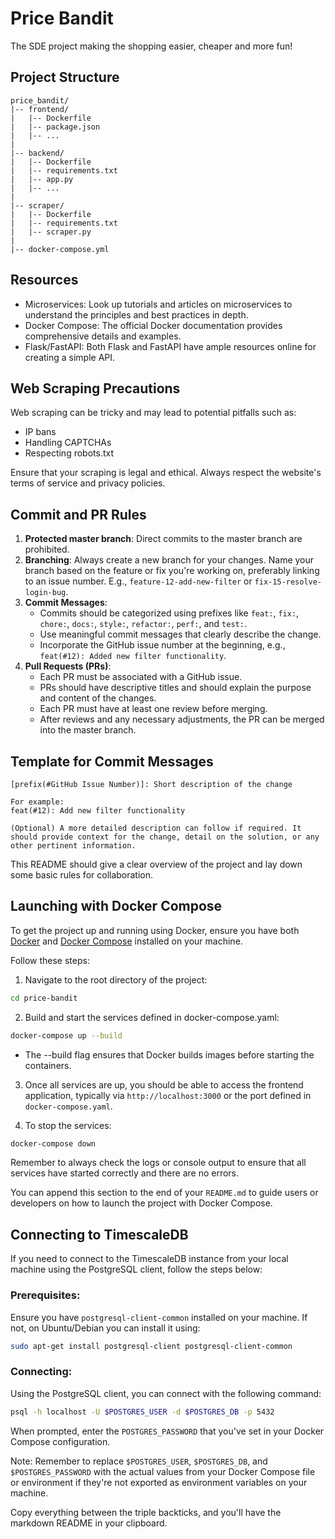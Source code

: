 # Price Bandit

The SDE project making the shopping easier, cheaper and more fun!

## Project Structure

```
price_bandit/
|-- frontend/
|   |-- Dockerfile
|   |-- package.json
|   |-- ...
|
|-- backend/
|   |-- Dockerfile
|   |-- requirements.txt
|   |-- app.py
|   |-- ...
|
|-- scraper/
|   |-- Dockerfile
|   |-- requirements.txt
|   |-- scraper.py
|
|-- docker-compose.yml
```

## Resources

- Microservices: Look up tutorials and articles on microservices to understand the principles and best practices in depth.
- Docker Compose: The official Docker documentation provides comprehensive details and examples.
- Flask/FastAPI: Both Flask and FastAPI have ample resources online for creating a simple API.

## Web Scraping Precautions

Web scraping can be tricky and may lead to potential pitfalls such as:

- IP bans
- Handling CAPTCHAs
- Respecting robots.txt

Ensure that your scraping is legal and ethical. Always respect the website's terms of service and privacy policies.

## Commit and PR Rules

1. **Protected master branch**: Direct commits to the master branch are prohibited.
2. **Branching**: Always create a new branch for your changes. Name your branch based on the feature or fix you're working on, preferably linking to an issue number. E.g., `feature-12-add-new-filter` or `fix-15-resolve-login-bug`.
3. **Commit Messages**:
   - Commits should be categorized using prefixes like `feat:`, `fix:`, `chore:`, `docs:`, `style:`, `refactor:`, `perf:`, and `test:`.
   - Use meaningful commit messages that clearly describe the change.
   - Incorporate the GitHub issue number at the beginning, e.g., `feat(#12): Added new filter functionality`.
4. **Pull Requests (PRs)**:
   - Each PR must be associated with a GitHub issue.
   - PRs should have descriptive titles and should explain the purpose and content of the changes.
   - Each PR must have at least one review before merging.
   - After reviews and any necessary adjustments, the PR can be merged into the master branch.

## Template for Commit Messages

```
[prefix(#GitHub Issue Number)]: Short description of the change

For example:
feat(#12): Add new filter functionality

(Optional) A more detailed description can follow if required. It should provide context for the change, detail on the solution, or any other pertinent information.
```

This README should give a clear overview of the project and lay down some basic rules for collaboration.

## Launching with Docker Compose

To get the project up and running using Docker, ensure you have both [Docker](https://docs.docker.com/get-docker/) and [Docker Compose](https://docs.docker.com/compose/install/) installed on your machine.

Follow these steps:

1. Navigate to the root directory of the project:

```bash
cd price-bandit
```

2. Build and start the services defined in docker-compose.yaml:

```bash
docker-compose up --build
```

- The --build flag ensures that Docker builds images before starting the containers.

3. Once all services are up, you should be able to access the frontend application, typically via `http://localhost:3000` or the port defined in `docker-compose.yaml`.

4. To stop the services:

```bash
docker-compose down
```

Remember to always check the logs or console output to ensure that all services have started correctly and there are no errors.

You can append this section to the end of your `README.md` to guide users or developers on how to launch the project with Docker Compose.


## Connecting to TimescaleDB

If you need to connect to the TimescaleDB instance from your local machine using the PostgreSQL client, follow the steps below:

### Prerequisites:

Ensure you have `postgresql-client-common` installed on your machine. If not, on Ubuntu/Debian you can install it using:

```bash
sudo apt-get install postgresql-client postgresql-client-common
```

### Connecting:

Using the PostgreSQL client, you can connect with the following command:

```bash
psql -h localhost -U $POSTGRES_USER -d $POSTGRES_DB -p 5432
```

When prompted, enter the `POSTGRES_PASSWORD` that you've set in your Docker Compose configuration.

Note: Remember to replace `$POSTGRES_USER`, `$POSTGRES_DB`, and `$POSTGRES_PASSWORD` with the actual values from your Docker Compose 
file or environment if they're not exported as environment variables on your machine.

Copy everything between the triple backticks, and you'll have the markdown README in your clipboard.
